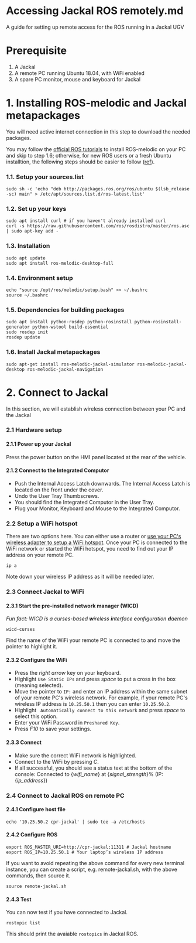 # Accessing Jackal ROS remotely.md
A guide for setting up remote access for the ROS running in a Jackal UGV

# Prerequisite
1. A Jackal
2. A remote PC running Ubuntu 18.04, with WiFi enabled
3. A spare PC monitor, mouse and keyboard for Jackal

# 1. Installing ROS-melodic and Jackal metapackages
You will need active internet connection in this step to download the needed packages.

You may follow the [official ROS tutorials](http://wiki.ros.org/melodic/Installation/Ubuntu) to install ROS-melodic on your PC and skip to step 1.6; otherwise, for new ROS users or a fresh Ubuntu installtion, the following steps should be easier to follow ([ref](http://wiki.ros.org/melodic/Installation/Ubuntu)).

### 1.1. Setup your sources.list

```
sudo sh -c 'echo "deb http://packages.ros.org/ros/ubuntu $(lsb_release -sc) main" > /etc/apt/sources.list.d/ros-latest.list'
```

### 1.2. Set up your keys
```
sudo apt install curl # if you haven't already installed curl
curl -s https://raw.githubusercontent.com/ros/rosdistro/master/ros.asc | sudo apt-key add -
```

### 1.3. Installation
```
sudo apt update
sudo apt install ros-melodic-desktop-full
```

### 1.4. Environment setup
```
echo "source /opt/ros/melodic/setup.bash" >> ~/.bashrc
source ~/.bashrc
```

### 1.5. Dependencies for building packages
```
sudo apt install python-rosdep python-rosinstall python-rosinstall-generator python-wstool build-essential
sudo rosdep init
rosdep update
```

### 1.6. Install Jackal metapackages
```
sudo apt-get install ros-melodic-jackal-simulator ros-melodic-jackal-desktop ros-melodic-jackal-navigation
```


# 2. Connect to Jackal
In this section, we will establish wireless connection between your PC and the Jackal

### 2.1 Hardware setup
#### 2.1.1 Power up your Jackal
Press the power button on the HMI panel located at the rear of the vehicle.

#### 2.1.2 Connect to the Integrated Computor
- Push the Internal Access Latch downwards. The Internal Access Latch is located on the front under the cover.
- Undo the User Tray Thumbscrews.
- You should find the Integrated Computor in the User Tray.
- Plug your Monitor, Keyboard and Mouse to the Integrated Computor.

### 2.2 Setup a WiFi hotspot
There are two options here. You can either use a router or [use your PC's wireless adapter to setup a WiFi hotspot](https://www.linuxuprising.com/2018/09/how-to-create-wi-fi-hotspot-in-ubuntu.html). Once your PC is connected to the WiFi network or started the WiFi hotspot, you need to find out your IP address on your remote PC.
```
ip a
```
Note down your wireless IP address as it will be needed later.

### 2.3 Connect Jackal to WiFi
#### 2.3.1 Start the pre-installed network manager (WICD)
*Fun fact: WICD is a curses-based **w**ireless **i**nterface **c**onfiguration **d**aemon*
```
wicd-curses
```
Find the name of the WiFi your remote PC is connected to and move the pointer to highlight it.
#### 2.3.2 Configure the WiFi
- Press the *right arrow* key on your keyboard.
- Highlight `Use Static IPs` and press *space* to put a cross in the box (meaning selected).
- Move the pointer to `IP:` and enter an IP address within the same subnet of your remote PC's wireless network. For example, if your remote PC's wireless IP address is `10.25.50.1` then you can enter `10.25.50.2`.
- Highlight ` Automatically connect to this network` and press *space* to select this option.
- Enter your WiFi Password in `Preshared Key`.
- Press *F10* to save your settings.
#### 2.3.3 Connect
- Make sure the correct WiFi network is highlighted.
- Connect to the WiFi by pressing *C*.
- If all successful, you should see a status text at the bottom of the console: Connected to {*wifi_name*} at {*signal_strength*}% (IP: {*ip_address*})

### 2.4 Connect to Jackal ROS on remote PC
#### 2.4.1 Configure host file
```
echo '10.25.50.2 cpr-jackal' | sudo tee -a /etc/hosts
```
#### 2.4.2 Configure ROS
```
export ROS_MASTER_URI=http://cpr-jackal:11311 # Jackal hostname
export ROS_IP=10.25.50.1 # Your laptop’s wireless IP address
```

If you want to avoid repeating the above command for every new terminal instance, you can create a script, e.g. remote-jackal.sh, with the above commands, then source it.
```
source remote-jackal.sh
```

#### 2.4.3 Test
You can now test if you have connected to Jackal.
```
rostopic list
```
This should print the avaiable `rostopics` in Jackal ROS.
